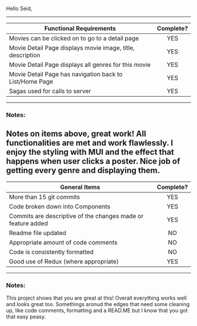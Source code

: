 Hello Seid,

 ---
| Functional Requirements | Complete? |
| --- | :---: |
| Movies can be clicked on to go to a detail page | YES |
| Movie Detail Page displays movie image, title, description | YES |
| Movie Detail Page displays all genres for this movie | YES |
| Movie Detail Page has navigation back to List/Home Page | YES |
| Sagas used for calls to server | YES |
---
### Notes:
Notes on items above, great work! All functionalities are met and work flawlessly. I enjoy the styling with MUI and the effect that happens when user clicks a poster. Nice job of getting every genre and displaying them. 
---
| General Items | Complete? |
| --- | :---: |
| More than 15 git commits | YES |
| Code broken down into Components | YES |
| Commits are descriptive of the changes made or feature added | YES |
| Readme file updated | NO |
| Appropriate amount of code comments | NO |
| Code is consistently formatted | NO |
| Good use of Redux (where appropriate) | YES |
---
### Notes:
This project shows that you are great at this! Overall everything works well and looks great too. Somethings aronud the edges that need some cleaning up, like code comments, formatting and a READ.ME but I know that you got that easy peasy. 